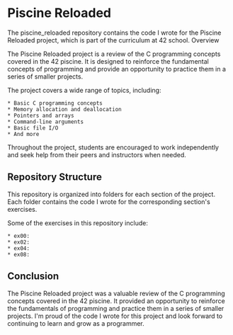 # Piscine Reloaded

The piscine_reloaded repository contains the code I wrote for the Piscine Reloaded project, which is part of the curriculum at 42 school.
Overview

The Piscine Reloaded project is a review of the C programming concepts covered in the 42 piscine. It is designed to reinforce the fundamental concepts of programming and provide an opportunity to practice them in a series of smaller projects.

The project covers a wide range of topics, including:

    * Basic C programming concepts
    * Memory allocation and deallocation
    * Pointers and arrays
    * Command-line arguments
    * Basic file I/O
    * And more

Throughout the project, students are encouraged to work independently and seek help from their peers and instructors when needed.
## Repository Structure

This repository is organized into folders for each section of the project. Each folder contains the code I wrote for the corresponding section's exercises.

Some of the exercises in this repository include:
    
    * ex00: 
    * ex02: 
    * ex04: 
    * ex08:

## Conclusion

The Piscine Reloaded project was a valuable review of the C programming concepts covered in the 42 piscine. It provided an opportunity to reinforce the fundamentals of programming and practice them in a series of smaller projects. I'm proud of the code I wrote for this project and look forward to continuing to learn and grow as a programmer.
